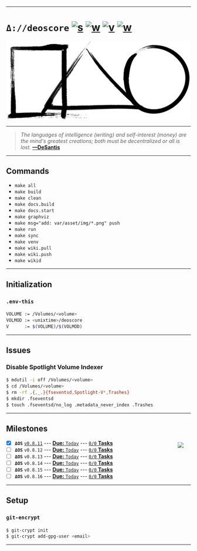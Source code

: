 [this:author:email]: # (atd@bitcoin.sh )
[this:author:name ]: # (Andrew DeSantis)

---

# `Δ://deoscore` [![s][001]][002] [![w][011]][012] [![v][010]][015] [![w][013]][014]

[![self-header.jpg][003]][012]

---

> *The languages of intelligence (writing) and self-interest (money) are the*
> *mind's greatest creations; both must be decentralized or all is lost.*
> **[—DeSantis][004]**

---

## Commands

* `make all`
* `make build`
* `make clean`
* `make docs.build`
* `make docs.start`
* `make graphviz`
* `make msg="add: var/asset/img/*.png" push`
* `make run`
* `make sync`
* `make venv`
* `make wiki.pull`
* `make wiki.push`
* `make wikid`

---

## Initialization

### `.env-this`

```bash
VOLUME := /Volumes/<volume>
VOLMOD := <unixtime>/deoscore
V      := $(VOLUME)/$(VOLMOD)
```
---

## Issues

### Disable Spotlight Volume Indexer

```bash
$ mdutil -i off /Volumes/<volume>
$ cd /Volumes/<volume>
$ rm -rf .{,_.}{fseventsd,Spotlight-V*,Trashes}
$ mkdir .fseventsd
$ touch .fseventsd/no_log .metadata_never_index .Trashes
```
---

## Milestones

<a href="https://deoscore.metaptr.com"><img src="https://github.com/zerotier/ZeroTierOne/raw/master/artwork/AppIcon_87x87.png" align="right" hspace="20" vspace="6"></a>
* [x] **`ΔOS`** [`v0.8.11`](https://github.com/libdeos/deoscore/releases/tag/v0.8-alpha.11) --- [**Due:** `Today`](https://github.com/libdeos/deoscore/milestone/1) --- [`0/0` **Tasks**](#)
* [ ] **`ΔOS`** `v0.8.12` --- [**Due:** `Today`](https://github.com/libdeos/deoscore/milestone/2) --- [`0/0` **Tasks**](#)
* [ ] **`ΔOS`** `v0.8.13` --- [**Due:** `Today`](https://github.com/libdeos/deoscore/milestone/3) --- [`0/0` **Tasks**](#)
* [ ] **`ΔOS`** `v0.8.14` --- [**Due:** `Today`](https://github.com/libdeos/deoscore/milestone/4) --- [`0/0` **Tasks**](#)
* [ ] **`ΔOS`** `v0.8.15` --- [**Due:** `Today`](https://github.com/libdeos/deoscore/milestone/5) --- [`0/0` **Tasks**](#)
* [ ] **`ΔOS`** `v0.8.16` --- [**Due:** `Today`](https://github.com/libdeos/deoscore/milestone/6) --- [`0/0` **Tasks**](#)

---

## Setup

### `git-encrypt`

```bash
$ git-crypt init
$ git-crypt add-gpg-user <email>
```
---

[000]: https://libdeos.github.io/deos-graphviz/
[001]: https://travis-ci.org/libdeos/deos-graphviz.svg?branch=master
[002]: https://travis-ci.org/libdeos/deos-graphviz
[003]: var/assets/github/self-header-1499073266.png
[004]: https://twitter.com/desantis/status/795023340704595968
[010]: https://img.shields.io/badge/release-v0.8--alpha.11-blue.svg
[011]: https://img.shields.io/badge/github-wiki-orange.svg
[012]: https://github.com/libdeos/deoscore/wiki
[013]: https://img.shields.io/badge/website-deoscore.metaptr.com-red.svg
[014]: https://deoscore.metaptr.com/
[015]: https://github.com/libdeos/deoscore/releases/tag/v0.8-alpha.11
